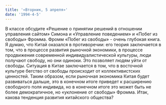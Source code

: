 ```yaml
---
title: '«Вторник, 5 апреля»'
date: '1994-4-5'
---
```


В классе обсудите «Решение о принятии решений в отношении управления сайтом» Симона и «Управление поведением» и «Побег из свободы» Фромма. Фромм «Побег из свободы» - очень глубокая книга. Я думаю, что Китай оказался в противоречии: его теория заключается в том, что в процессе развития рыночной экономики, в процессе продвижения современной индивидуалистической культуры, люди получают свободу, но они одиноки. Это позволяет людям уйти от свободы. Ситуация в Китае заключается в том, что в восточной культуре бегство от свободы происходит от коллективистских ценностей. Таким образом, если рыночная экономика Китая будет развиваться дальше, это в конечном итоге приведет к расширению свободного поля индивида, но в конечном итоге это может быть не более демократичное, но «уклонение от свободы» Фромма. Итак, какова тенденция развития китайского общества?

